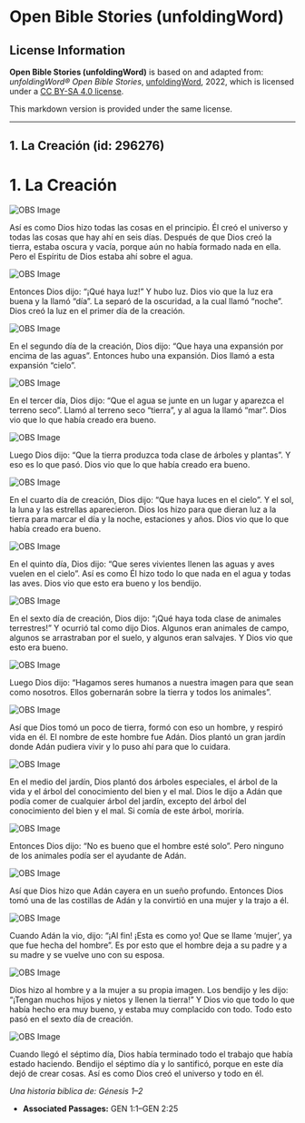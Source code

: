 # Open Bible Stories (unfoldingWord)

## License Information

**Open Bible Stories (unfoldingWord)** is based on and adapted from: _unfoldingWord® Open Bible Stories_, [unfoldingWord](https://unfoldingword.org/utw), 2022, which is licensed under a [CC BY-SA 4.0 license](https://creativecommons.org/licenses/by-sa/4.0/legalcode.en).

This markdown version is provided under the same license.



--------------------------------

## 1. La Creación (id: 296276)

1\. La Creación
===============

![OBS Image](https://cdn.door43.org/obs/jpg/360px/obs-en-01-01.jpg)

Así es como Dios hizo todas las cosas en el principio. Él creó el universo y todas las cosas que hay ahí en seis días. Después de que Dios creó la tierra, estaba oscura y vacía, porque aún no había formado nada en ella. Pero el Espíritu de Dios estaba ahí sobre el agua.

![OBS Image](https://cdn.door43.org/obs/jpg/360px/obs-en-01-02.jpg)

Entonces Dios dijo: “¡Qué haya luz!” Y hubo luz. Dios vio que la luz era buena y la llamó “día”. La separó de la oscuridad, a la cual llamó “noche”. Dios creó la luz en el primer día de la creación.

![OBS Image](https://cdn.door43.org/obs/jpg/360px/obs-en-01-03.jpg)

En el segundo día de la creación, Dios dijo: “Que haya una expansión por encima de las aguas”. Entonces hubo una expansión. Dios llamó a esta expansión “cielo”.

![OBS Image](https://cdn.door43.org/obs/jpg/360px/obs-en-01-04.jpg)

En el tercer día, Dios dijo: “Que el agua se junte en un lugar y aparezca el terreno seco”. Llamó al terreno seco “tierra”, y al agua la llamó “mar”. Dios vio que lo que había creado era bueno.

![OBS Image](https://cdn.door43.org/obs/jpg/360px/obs-en-01-05.jpg)

Luego Dios dijo: “Que la tierra produzca toda clase de árboles y plantas”. Y eso es lo que pasó. Dios vio que lo que había creado era bueno.

![OBS Image](https://cdn.door43.org/obs/jpg/360px/obs-en-01-06.jpg)

En el cuarto día de creación, Dios dijo: “Que haya luces en el cielo”. Y el sol, la luna y las estrellas aparecieron. Dios los hizo para que dieran luz a la tierra para marcar el día y la noche, estaciones y años. Dios vio que lo que había creado era bueno.

![OBS Image](https://cdn.door43.org/obs/jpg/360px/obs-en-01-07.jpg)

En el quinto día, Dios dijo: “Que seres vivientes llenen las aguas y aves vuelen en el cielo”. Así es como Él hizo todo lo que nada en el agua y todas las aves. Dios vio que esto era bueno y los bendijo.

![OBS Image](https://cdn.door43.org/obs/jpg/360px/obs-en-01-08.jpg)

En el sexto día de creación, Dios dijo: “¡Qué haya toda clase de animales terrestres!” Y ocurrió tal como dijo Dios. Algunos eran animales de campo, algunos se arrastraban por el suelo, y algunos eran salvajes. Y Dios vio que esto era bueno.

![OBS Image](https://cdn.door43.org/obs/jpg/360px/obs-en-01-09.jpg)

Luego Dios dijo: “Hagamos seres humanos a nuestra imagen para que sean como nosotros. Ellos gobernarán sobre la tierra y todos los animales”.

![OBS Image](https://cdn.door43.org/obs/jpg/360px/obs-en-01-10.jpg)

Así que Dios tomó un poco de tierra, formó con eso un hombre, y respiró vida en él. El nombre de este hombre fue Adán. Dios plantó un gran jardín donde Adán pudiera vivir y lo puso ahí para que lo cuidara.

![OBS Image](https://cdn.door43.org/obs/jpg/360px/obs-en-01-11.jpg)

En el medio del jardín, Dios plantó dos árboles especiales, el árbol de la vida y el árbol del conocimiento del bien y el mal. Dios le dijo a Adán que podía comer de cualquier árbol del jardín, excepto del árbol del conocimiento del bien y el mal. Si comía de este árbol, moriría.

![OBS Image](https://cdn.door43.org/obs/jpg/360px/obs-en-01-12.jpg)

Entonces Dios dijo: “No es bueno que el hombre esté solo”. Pero ninguno de los animales podía ser el ayudante de Adán.

![OBS Image](https://cdn.door43.org/obs/jpg/360px/obs-en-01-13.jpg)

Así que Dios hizo que Adán cayera en un sueño profundo. Entonces Dios tomó una de las costillas de Adán y la convirtió en una mujer y la trajo a él.

![OBS Image](https://cdn.door43.org/obs/jpg/360px/obs-en-01-14.jpg)

Cuando Adán la vio, dijo: “¡Al fin! ¡Esta es como yo! Que se llame ‘mujer’, ya que fue hecha del hombre”. Es por esto que el hombre deja a su padre y a su madre y se vuelve uno con su esposa.

![OBS Image](https://cdn.door43.org/obs/jpg/360px/obs-en-01-15.jpg)

Dios hizo al hombre y a la mujer a su propia imagen. Los bendijo y les dijo: “¡Tengan muchos hijos y nietos y llenen la tierra!” Y Dios vio que todo lo que había hecho era muy bueno, y estaba muy complacido con todo. Todo esto pasó en el sexto día de creación.

![OBS Image](https://cdn.door43.org/obs/jpg/360px/obs-en-01-16.jpg)

Cuando llegó el séptimo día, Dios había terminado todo el trabajo que había estado haciendo. Bendijo el séptimo día y lo santificó, porque en este día dejó de crear cosas. Así es como Dios creó el universo y todo en él.

*Una historia bíblica de: Génesis 1–2*

* **Associated Passages:** GEN 1:1–GEN 2:25

